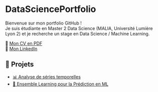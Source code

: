 # DataSciencePortfolio

Bienvenue sur mon portfolio GitHub !  
Je suis étudiante en Master 2 Data Science (MALIA, Université Lumière Lyon 2) et je recherche un stage en Data Science / Machine Learning.  

📄 [Mon CV en PDF](docs/CV_DataScience_AKIBODE.pdf)  
🔗 [Mon LinkedIn](https://www.linkedin.com/in/yayrale-f-n-marie-france-akibode-04a329151/)

## 🚀 Projets
- [📊 Analyse de séries temporelles](Projet_Temporal_Data_Analysis/)  
- [🤖 Ensemble Learning pour la Prédiction en ML](Projet_EL_ML/)  
